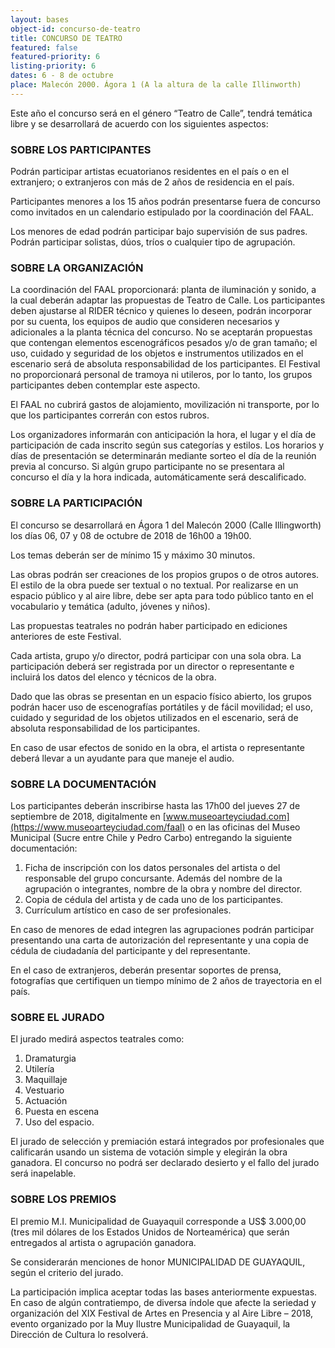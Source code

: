 ```yaml
---
layout: bases
object-id: concurso-de-teatro
title: CONCURSO DE TEATRO
featured: false
featured-priority: 6
listing-priority: 6
dates: 6 - 8 de octubre
place: Malecón 2000. Ágora 1 (A la altura de la calle Illinworth)
---
```

Este año el concurso será en el género “Teatro de Calle”, tendrá temática libre y se desarrollará de acuerdo con los siguientes aspectos:

### SOBRE LOS PARTICIPANTES

Podrán participar artistas ecuatorianos residentes en el país o en el extranjero; o extranjeros con más de 2 años de residencia en el país.

Participantes menores a los 15 años podrán presentarse fuera de concurso como invitados en un calendario estipulado por la coordinación del FAAL.

Los menores de edad podrán participar bajo supervisión de sus padres. Podrán participar solistas, dúos, tríos o cualquier tipo de agrupación.

### SOBRE LA ORGANIZACIÓN

La coordinación del FAAL proporcionará: planta de iluminación y sonido, a la cual deberán adaptar las propuestas de Teatro de Calle. Los participantes deben ajustarse al RIDER técnico y quienes lo deseen, podrán incorporar por su cuenta, los equipos de audio que consideren necesarios y adicionales a la planta técnica del concurso. No se aceptarán propuestas que contengan elementos escenográficos pesados y/o de gran tamaño; el uso, cuidado y seguridad de los objetos e instrumentos utilizados en el escenario será de absoluta responsabilidad de los participantes. El Festival no proporcionará personal de tramoya ni utileros, por lo tanto, los grupos participantes deben contemplar este aspecto.

El FAAL no cubrirá gastos de alojamiento, movilización ni transporte, por lo que los participantes correrán con estos rubros.

Los organizadores informarán con anticipación la hora, el lugar y el día de participación de cada inscrito según sus categorías y estilos. Los horarios y días de presentación se determinarán mediante sorteo el día de la reunión previa al concurso. Si algún grupo participante no se presentara al concurso el día y la hora indicada, automáticamente será descalificado.

### SOBRE LA PARTICIPACIÓN

El concurso se desarrollará en Ágora 1 del Malecón 2000 (Calle Illingworth) los días 06, 07 y 08 de octubre de 2018 de 16h00 a 19h00.

Los temas deberán ser de mínimo 15 y máximo 30 minutos.

Las obras podrán ser creaciones de los propios grupos o de otros autores. El estilo de la obra puede ser textual o no textual. Por realizarse en un espacio público y al aire libre, debe ser apta para todo público tanto en el vocabulario y temática (adulto, jóvenes y niños).

Las propuestas teatrales no podrán haber participado en ediciones anteriores de este Festival.

Cada artista, grupo y/o director, podrá participar con una sola obra. La participación deberá ser registrada por un director o representante e incluirá los datos del elenco y técnicos de la obra.

Dado que las obras se presentan en un espacio físico abierto, los grupos podrán hacer uso de escenografías portátiles y de fácil movilidad; el uso, cuidado y seguridad de los objetos utilizados en el escenario, será de absoluta responsabilidad de los participantes.

En caso de usar efectos de sonido en la obra, el artista o representante deberá llevar a un ayudante para que maneje el audio.

### SOBRE LA DOCUMENTACIÓN

Los participantes deberán inscribirse hasta las 17h00 del jueves 27 de septiembre de 2018, digitalmente en [www.museoarteyciudad.com](https://www.museoarteyciudad.com/faal) o en las oficinas del Museo Municipal (Sucre entre Chile y Pedro Carbo) entregando la siguiente documentación:

1. Ficha de inscripción con los datos personales del artista o del responsable del grupo concursante. Además del nombre de la agrupación o integrantes, nombre de la obra y nombre del director.
1. Copia de cédula del artista y de cada uno de los participantes.
1. Currículum artístico en caso de ser profesionales.

En caso de menores de edad integren las agrupaciones podrán participar presentando una carta de autorización del representante y una copia de cédula de ciudadanía del participante y del representante.

En el caso de extranjeros, deberán presentar soportes de prensa, fotografías que certifiquen un tiempo mínimo de 2 años de trayectoria en el país.

### SOBRE EL JURADO

El jurado medirá aspectos teatrales como:

1. Dramaturgia
1. Utilería
1. Maquillaje
1. Vestuario
1. Actuación
1. Puesta en escena
1. Uso del espacio.

El jurado de selección y premiación estará integrados por profesionales que calificarán usando un sistema de votación simple y elegirán la obra ganadora. El concurso no podrá ser declarado desierto y el fallo del jurado será inapelable.

### SOBRE LOS PREMIOS

El premio M.I. Municipalidad de Guayaquil corresponde a US$ 3.000,00 (tres mil dólares de los Estados Unidos de Norteamérica) que serán entregados al artista o agrupación ganadora.

Se considerarán menciones de honor MUNICIPALIDAD DE GUAYAQUIL, según el criterio del jurado.

La participación implica aceptar todas las bases anteriormente expuestas. En caso de algún contratiempo, de diversa índole que afecte la seriedad y organización del XIX Festival de Artes en Presencia y al Aire Libre – 2018, evento organizado por la Muy Ilustre Municipalidad de Guayaquil, la Dirección de Cultura lo resolverá.